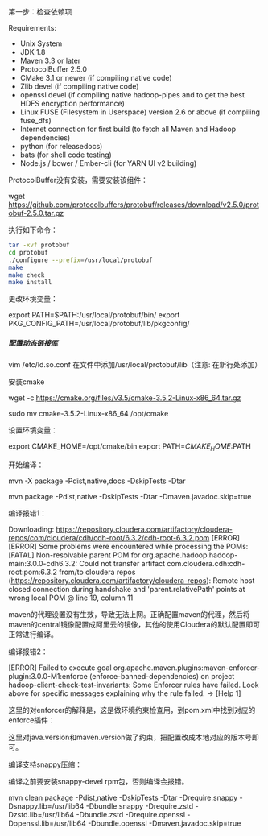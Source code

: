 第一步：检查依赖项

Requirements:

* Unix System
* JDK 1.8
* Maven 3.3 or later
* ProtocolBuffer 2.5.0
* CMake 3.1 or newer (if compiling native code)
* Zlib devel (if compiling native code)
* openssl devel (if compiling native hadoop-pipes and to get the best HDFS encryption performance)
* Linux FUSE (Filesystem in Userspace) version 2.6 or above (if compiling fuse_dfs)
* Internet connection for first build (to fetch all Maven and Hadoop dependencies)
* python (for releasedocs)
* bats (for shell code testing)
* Node.js / bower / Ember-cli (for YARN UI v2 building)

ProtocolBuffer没有安装，需要安装该组件：

wget https://github.com/protocolbuffers/protobuf/releases/download/v2.5.0/protobuf-2.5.0.tar.gz

执行如下命令：

```bash
tar -xvf protobuf
cd protobuf
./configure --prefix=/usr/local/protobuf
make
make check
make install
```

更改环境变量：

export PATH=$PATH:/usr/local/protobuf/bin/
export PKG_CONFIG_PATH=/usr/local/protobuf/lib/pkgconfig/

##### 配置动态链接库

vim /etc/ld.so.conf
在文件中添加/usr/local/protobuf/lib（注意: 在新行处添加）

安装cmake

wget -c https://cmake.org/files/v3.5/cmake-3.5.2-Linux-x86_64.tar.gz

 sudo mv cmake-3.5.2-Linux-x86_64 /opt/cmake

设置环境变量：

export CMAKE_HOME=/opt/cmake/bin
export PATH=$CMAKE_HOME:$PATH

开始编译：

mvn -X package -Pdist,native,docs -DskipTests -Dtar

mvn package -Pdist,native -DskipTests -Dtar -Dmaven.javadoc.skip=true

编译报错1：

Downloading: https://repository.cloudera.com/artifactory/cloudera-repos/com/cloudera/cdh/cdh-root/6.3.2/cdh-root-6.3.2.pom
[ERROR] [ERROR] Some problems were encountered while processing the POMs:
[FATAL] Non-resolvable parent POM for org.apache.hadoop:hadoop-main:3.0.0-cdh6.3.2: Could not transfer artifact com.cloudera.cdh:cdh-root:pom:6.3.2 from/to cloudera repos (https://repository.cloudera.com/artifactory/cloudera-repos): Remote host closed connection during handshake and 'parent.relativePath' points at wrong local POM @ line 19, column 11

maven的代理设置没有生效，导致无法上网。正确配置maven的代理，然后将maven的central镜像配置成阿里云的镜像，其他的使用Cloudera的默认配置即可正常进行编译。

编译报错2：

[ERROR] Failed to execute goal org.apache.maven.plugins:maven-enforcer-plugin:3.0.0-M1:enforce (enforce-banned-dependencies) on project hadoop-client-check-test-invariants: Some Enforcer rules have failed. Look above for specific messages explaining why the rule failed. -> [Help 1]

这里的对enforcer的解释是，这是做环境约束检查用，到pom.xml中找到对应的enforce插件：

这里对java.version和maven.version做了约束，把配置改成本地对应的版本号即可。



编译支持snappy压缩：

编译之前要安装snappy-devel rpm包，否则编译会报错。

mvn clean package -Pdist,native -DskipTests -Dtar -Drequire.snappy -Dsnappy.lib=/usr/lib64 -Dbundle.snappy -Drequire.zstd -Dzstd.lib=/usr/lib64 -Dbundle.zstd  -Drequire.openssl -Dopenssl.lib=/usr/lib64 -Dbundle.openssl  -Dmaven.javadoc.skip=true



